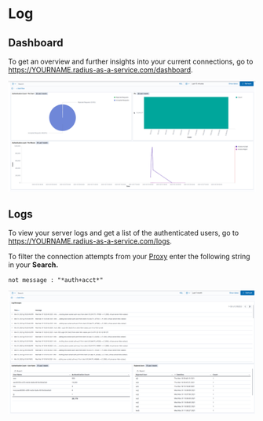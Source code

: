 # Log

## Dashboard

To get an overview and further insights into your current connections, go to https://YOURNAME.radius-as-a-service.com/dashboard.

![](../.gitbook/assets/image%20%2832%29.png)

## Logs

To view your server logs and get a list of the authenticated users, go to https://YOURNAME.radius-as-a-service.com/logs.

To filter the connection attempts from your [Proxy](settings-proxy.md) enter the following string in your **Search.**

```text
not message : "*auth+acct*"
```

![](../.gitbook/assets/image%20%2822%29.png)

